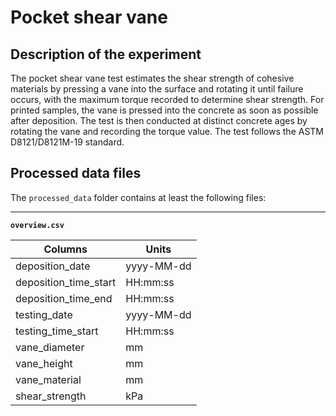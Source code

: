 # Pocket shear vane

## Description of the experiment

The pocket shear vane test estimates the shear strength of cohesive materials by pressing a vane into the surface and rotating it until failure occurs, with the maximum torque recorded to determine shear strength. For printed samples, the vane is pressed into the concrete as soon as possible after deposition. The test is then conducted at distinct concrete ages by rotating the vane and recording the torque value. The test follows the ASTM D8121/D8121M-19 standard. 

## Processed data files

The `processed_data` folder contains at least the following files:

---

**`overview.csv`**

|Columns                        | Units      |
|-------------------------------|------------|
| deposition_date               | yyyy-MM-dd |
| deposition_time_start         | HH:mm:ss   |
| deposition_time_end           | HH:mm:ss   |
| testing_date                  | yyyy-MM-dd |
| testing_time_start            | HH:mm:ss   |
| vane_diameter                 | mm         |
| vane_height                   | mm         |
| vane_material                 | mm         |
| shear_strength                | kPa        |